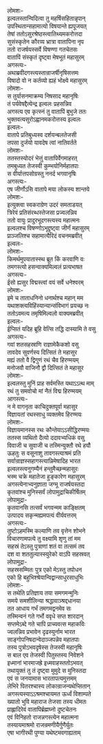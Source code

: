 लोमशः-  
इल्वलस्तान्विदित्वा तु महर्षिसहितान्नृपान्  
उपस्थितान्सहामात्यो विषयान्ते ह्यपूजयत्  
तेषां ततोऽसुरश्रेष्ठस्त्वातिथ्यमकरोत्तदा  
सुसंस्कृतेन कौरव्य भ्रात्रा वातापिना नृप  
ततो राजर्षयस्सर्वे विषण्णा गतचेतसः  
वातापिं संस्कृतं दृष्ट्वा मेषभूतं महासुरम्  
अगस्त्यः-  
अथाब्रवीदगस्त्यस्तान्राजर्षीनृषिसत्तमः  
विषादो वो न कर्तव्यो ह्यहं भोक्ष्ये महासुरम्  
लोमशः-  
स तुर्यासनमाक्रम्य निषसाद महानृषिः  
तं पर्यवेषद्दैत्येन्द्र इल्वलः प्रहसन्निव  
अगस्त्य एव कृत्स्नं तु वातापिं बुभुजे ततः  
भुक्तवत्यसुरोऽह्वानमकरोत्तस्य इल्वलः  
इल्वलः-  
वातापे प्रतिबुध्यस्व दर्शयन्बलतेजसी  
तपसा दुर्जयो यावदेष त्वां नातिवर्तते  
लोमशः-  
ततस्तस्योदरं भेत्तुं वातापिर्वेगमाहरत्  
तमबुध्यत तेजस्वी कुम्भयोनिर्महातपाः  
स वीर्यात्तपसोग्रस्तु ननर्द भगवानृषिः  
अगस्त्यः-  
एष जीर्णोऽसि वातापे मया लोकस्य शान्तये  
लोमशः-  
इत्युक्त्वा स्वकराग्रेण उदरं समताडयत्  
त्रिरेवं प्रतिसंरब्धस्तेजसा प्रज्वलन्निव  
ततो वायुः प्रादुरभूदगस्त्यस्य महात्मनः  
इल्वलश्च विषण्णोऽभूद्दृष्ट्वा जीर्णं महासुरम्  
प्राञ्जलिश्च सहामात्यैरिदं वचनमब्रवीत्  
इल्वलः-  
लोमशः-  
किमर्थमुपयातास्स्थ ब्रूत किं करवाणि वः  
तमगस्त्यो हसन्वाक्यमिल्वलं प्रत्यभाषत  
अगस्त्यः-  
ईसो ह्यसुर विद्मस्त्वां वयं सर्वे धनेश्वरम्  
लोमशः-  
इमे च ताताधनिनो धनार्थश्च महान् मम  
यथाशक्त्यविहिंस्यान्यान्संविभागं प्रयच्छ नः  
ततोऽवमत्य तमृषिमिल्वलो वाक्यमब्रवीत्  
इल्वलः-  
ईप्सितं यदिह ब्रूहि वेत्सि तद्धि दास्यामि ते वसु  
अगस्त्यः-  
गवां शतसहस्राणि राज्ञामेकैकशो वसु  
तावदेव सुवर्णस्य दित्सितं ते महासुर  
मह्यं ततो वै द्विगुणं रथं चैव हिरण्मयम्  
मनोजवौ वाजिनौ द्वौ दित्सितं ते महासुर  
लोमशः-  
इल्वलस्तु मुनिं प्राह सर्वमस्ति यथाऽऽत्थ माम्  
रथं तु समवोचो मां नैतं विद्म हिरण्मयम्  
आगस्त्यः-  
न मे वागनृता काचिदुक्तपूर्वा महासुर  
विज्ञायतां रथस्साधु व्यक्तमेव हिरण्मयः  
लोमशः-  
विज्ञायमानस्स रथः कौन्तेयाऽऽसीद्धिरण्मयः  
ततस्स व्यथितो दैत्यो ददावभ्यधिकं वसु  
विवाजी च सुवाजी च तस्मिन्युक्तौ रथे हयौ  
ऊहतुः स वसूनाशु तावगस्त्याश्रमं प्रति  
सर्वान्राज्ञस्सहागस्त्यान्निमेषादिह भारत  
इल्वलस्त्वनुगम्यैनं हन्तुमैच्छन्महासुरः  
भस्म चक्रे महातेजा हुङ्कारेण महासुरम्  
अगस्त्येनाभ्यनुज्ञाता जग्मू राजर्षयस्तदा  
कृतवांश्च मुनिस्सर्वं लोपामुद्राचिकीर्षितम्  
लोपामुद्रा-  
कृतवानसि तत्सर्वं भगवन्मम काङ्क्षितम्  
उत्पादय सकृन्मह्यमपत्यं वीर्यवत्तरम्  
अगस्त्यः-  
तुष्टोऽहमस्मि कल्याणि तव वृत्तेन शोभने  
विचारणामपत्ये तु वक्ष्यामि शृणु तां मम  
सहस्रं तेऽस्तु पुत्राणां शतं वा तत्समं तव  
दश वा शततुल्यास्स्युरेको वाऽपि सहस्रवत्  
लोपामुद्रा-  
सहस्रसम्मितः पुत्र एको मेऽस्तु तपोधन  
एको हि बहुभिश्श्रेयान्विद्वान्साधुरसाधुभिः  
लोमशः-  
स तथेति प्रतिज्ञाय तया समगमन्मुनिः  
समये समशीलिन्या श्रद्धावाञ्श्रद्दधानया  
तत आधाय गर्भं तमगमद्वनमेव सः  
तस्मिन्वनं गते गर्भो ववृधे सप्त शारदान्  
सप्तमेऽब्दे गते चापि प्राच्यवत्स महाकविः  
ज्वलन्निव प्रभावेन दृढस्युर्नाम भारत  
साङ्गोपनिषदान्वेदाञ्जपन्नेव महातपाः  
तस्य पुत्रोऽभवदृषेस्स तेजस्वी महानृषिः  
स बाल एव तेजस्वी पितुस्तस्य निवेशने  
इध्मानां भारमाजह्रे इध्मवाहस्ततोऽभवत्  
तथायुक्तं तु तं दृष्ट्वा मुमुदे स मुनिस्तदा  
एवं स जनयामास भारतापत्यमुत्तमम्  
लेभिरे पितरश्चास्य लोकान्राजन्यथेप्सितान्  
अगस्त्यस्याऽऽश्रमश्चायमत ऊर्ध्वं विशाम्पते  
ख्यातो भुवि महाराज तेजसा तस्य धीमतः  
प्राह्लादिरेवं वातापिर्ब्रह्मघ्नो दुष्टचेतनः  
एवं विनिहतो राजन्नगस्त्येन महात्मना  
तस्यायमाश्रमो राजन्रमणीयैर्गुणैर्युतः  
एषा भागीरथी पुण्या यथेष्टमवगाह्यताम्  
